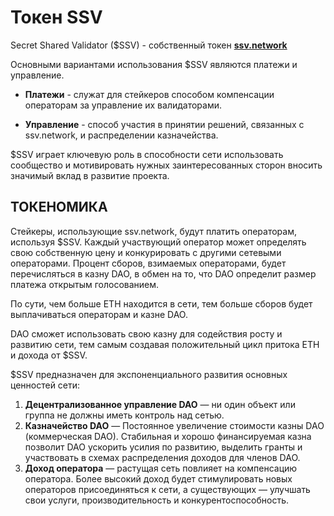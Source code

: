 # Токен SSV
Secret Shared Validator ($SSV) - собственный токен **<a href="https://ssv.network/">ssv.network</a>**

Основными вариантами использования $SSV являются платежи и управление.

* **Платежи** - служат для стейкеров способом компенсации операторам за управление их валидаторами.

* **Управление** - способ участия в принятии решений, связанных с ssv.network, и распределении казначейства.

$SSV играет ключевую роль в способности сети использовать сообщество и мотивировать нужных заинтересованных сторон вносить значимый вклад в развитие проекта.

## ТОКЕНОМИКА

Стейкеры, использующие ssv.network, будут платить операторам, используя $SSV. Каждый участвующий оператор может определять свою собственную цену и конкурировать с другими сетевыми операторами. 
Процент сборов, взимаемых операторами, будет перечисляться в казну DAO, в обмен на то, что DAO определит размер платежа открытым голосованием.


По сути, чем больше ETH находится в сети, тем больше сборов будет выплачиваться операторам и казне DAO. 

DAO сможет использовать свою казну для содействия росту и развитию сети, тем самым создавая положительный цикл притока ETH и дохода от $SSV.

$SSV предназначен для экспоненциального развития основных ценностей сети:

1. **Децентрализованное управление DAO** — ни один объект или группа не должны иметь контроль над сетью.
2. **Казначейство DAO** — Постоянное увеличение стоимости казны DAO (коммерческая DAO). Стабильная и хорошо финансируемая казна позволит DAO ускорить усилия по развитию, выделить гранты и участвовать в схемах распределения доходов для членов DAO.
3. **Доход оператора** — растущая сеть повлияет на компенсацию оператора. Более высокий доход будет стимулировать новых операторов присоединяться к сети, а существующих — улучшать свои услуги, производительность и конкурентоспособность.
